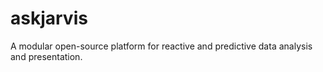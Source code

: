 askjarvis
=========

A modular open-source platform for reactive and predictive data analysis and presentation.
